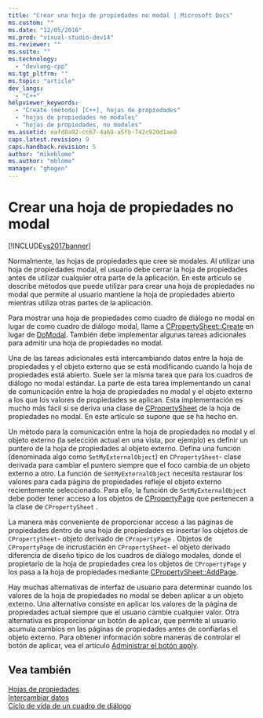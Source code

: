 ```yaml
---
title: "Crear una hoja de propiedades no modal | Microsoft Docs"
ms.custom: ""
ms.date: "12/05/2016"
ms.prod: "visual-studio-dev14"
ms.reviewer: ""
ms.suite: ""
ms.technology: 
  - "devlang-cpp"
ms.tgt_pltfrm: ""
ms.topic: "article"
dev_langs: 
  - "C++"
helpviewer_keywords: 
  - "Create (método) [C++], hojas de propiedades"
  - "hojas de propiedades no modales"
  - "hojas de propiedades, no modales"
ms.assetid: eafd8a92-cc67-4a69-a5fb-742c920d1ae8
caps.latest.revision: 9
caps.handback.revision: 5
author: "mikeblome"
ms.author: "mblome"
manager: "ghogen"
---
```

# Crear una hoja de propiedades no modal
[!INCLUDE[vs2017banner](../assembler/inline/includes/vs2017banner.md)]

Normalmente, las hojas de propiedades que cree se modales.  Al utilizar una hoja de propiedades modal, el usuario debe cerrar la hoja de propiedades antes de utilizar cualquier otra parte de la aplicación.  En este artículo se describe métodos que puede utilizar para crear una hoja de propiedades no modal que permite al usuario mantiene la hoja de propiedades abierto mientras utiliza otras partes de la aplicación.  
  
 Para mostrar una hoja de propiedades como cuadro de diálogo no modal en lugar de como cuadro de diálogo modal, llame a [CPropertySheet::Create](../Topic/CPropertySheet::Create.md) en lugar de [DoModal](../Topic/CPropertySheet::DoModal.md).  También debe implementar algunas tareas adicionales para admitir una hoja de propiedades no modal.  
  
 Una de las tareas adicionales está intercambiando datos entre la hoja de propiedades y el objeto externo que se está modificando cuando la hoja de propiedades está abierto.  Suele ser la misma tarea que para los cuadros de diálogo no modal estándar.  La parte de esta tarea implementando un canal de comunicación entre la hoja de propiedades no modal y el objeto externo a los que los valores de propiedades se aplican.  Esta implementación es mucho más fácil si se deriva una clase de [CPropertySheet](../mfc/reference/cpropertysheet-class.md) de la hoja de propiedades no modal.  En este artículo se supone que se ha hecho en.  
  
 Un método para la comunicación entre la hoja de propiedades no modal y el objeto externo \(la selección actual en una vista, por ejemplo\) es definir un puntero de la hoja de propiedades al objeto externo.  Defina una función \(denominada algo como `SetMyExternalObject`\) en `CPropertySheet`\- clase derivada para cambiar el puntero siempre que el foco cambia de un objeto externo a otro.  La función de `SetMyExternalObject` necesita restaurar los valores para cada página de propiedades refleje el objeto externo recientemente seleccionado.  Para ello, la función de `SetMyExternalObject` debe poder tener acceso a los objetos de [CPropertyPage](../mfc/reference/cpropertypage-class.md) que pertenecen a la clase de `CPropertySheet` .  
  
 La manera más conveniente de proporcionar acceso a las páginas de propiedades dentro de una hoja de propiedades es insertar los objetos de `CPropertySheet`\- objeto derivado de `CPropertyPage` .  Objetos de `CPropertyPage` de incrustación en `CPropertySheet`\- el objeto derivado diferencia de diseño típico de los cuadros de diálogo modales, donde el propietario de la hoja de propiedades crea los objetos de `CPropertyPage` y los pasa a la hoja de propiedades mediante [CPropertySheet::AddPage](../Topic/CPropertySheet::AddPage.md).  
  
 Hay muchas alternativas de interfaz de usuario para determinar cuando los valores de la hoja de propiedades no modal se deben aplicar a un objeto externo.  Una alternativa consiste en aplicar los valores de la página de propiedades actual siempre que el usuario cambie cualquier valor.  Otra alternativa es proporcionar un botón de aplicar, que permite al usuario acumula cambios en las páginas de propiedades antes de confiarlas el objeto externo.  Para obtener información sobre maneras de controlar el botón de aplicar, vea el artículo [Administrar el botón apply](../mfc/handling-the-apply-button.md).  
  
## Vea también  
 [Hojas de propiedades](../mfc/property-sheets-mfc.md)   
 [Intercambiar datos](../mfc/exchanging-data.md)   
 [Ciclo de vida de un cuadro de diálogo](../mfc/life-cycle-of-a-dialog-box.md)